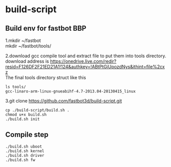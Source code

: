 # build-script
Build env for fastbot BBP 
-------------------------

1.mkdir ~/fastbot <br> 
  mkdir ~/fastbot/tools/ <br>

2.download gcc compile tool and extract file to put them into tools directory. <br>
download address is https://onedrive.live.com/redir?resid=F126DF2F21ED21A1!124&authkey=!ABtPtGiUpozdNys&ithint=file%2cxz  <br>
The final tools directory struct like this  <br>
```
ls tools/  
gcc-linaro-arm-linux-gnueabihf-4.7-2013.04-20130415_linux 
```

3.git clone https://github.com/fastbot3d/build-script.git <br>
```
cp ./build-script/build.sh .  
chmod u+x build.sh 
./build.sh init 
```

Compile step 
------------------
```
./build.sh uboot
./build.sh kernel
./build.sh driver
./build.sh fw
```

